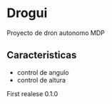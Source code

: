 # Drogui
Proyecto de dron autonomo MDP
## Caracteristicas
* control de angulo
* control de altura

First realese 0.1.0
